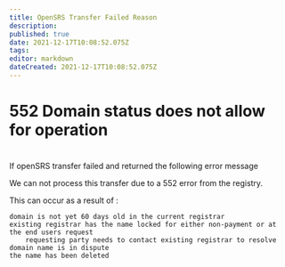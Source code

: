 ```yaml
---
title: OpenSRS Transfer Failed Reason 
description: 
published: true
date: 2021-12-17T10:08:52.075Z
tags: 
editor: markdown
dateCreated: 2021-12-17T10:08:52.075Z
---
```


# 552 Domain status does not allow for operation
# 
If openSRS transfer failed and returned the following error message

 We can not process this transfer due to a 552 error from the registry.

This can occur as a result of :

    domain is not yet 60 days old in the current registrar
    existing registrar has the name locked for either non-payment or at the end users request
        requesting party needs to contact existing registrar to resolve
    domain name is in dispute
    the name has been deleted